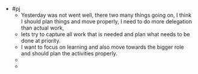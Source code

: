 - #pj
	- Yesterday was not went well, there two many things going on, I think I should plan things  and move properly, I need to do more delegation than actual work,
	- lets try to capture all work that is needed and plan what needs to be done at priority.
	- I want to focus on learning and also move towards the bigger role and should plan the activities properly.
	-
	-